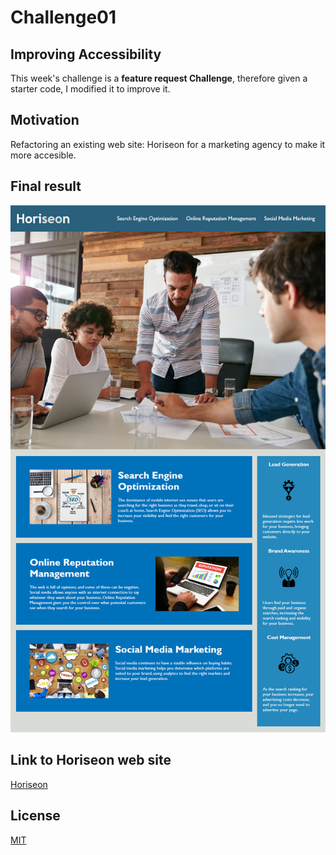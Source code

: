 # Challenge01 

## Improving Accessibility

This week's challenge is a **feature request Challenge**, therefore given a starter code, I modified it to improve it.

## Motivation

Refactoring an existing web site: Horiseon for a marketing agency to make it more accesible.

## Final result

![Horiseon webpage with a navigation bar, a header image, and cards with text and images](./Assets-readme/01-html-css-git-homework-demo.png)

## Link to Horiseon web site

[Horiseon](https://cdrcar.github.io/challenge01-accessibility/)


## License
[MIT](https://choosealicense.com/licenses/mit/)